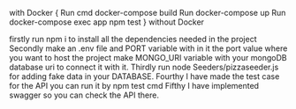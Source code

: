 with Docker {
    Run cmd docker-compose build
    Run docker-compose up
    Run docker-compose exec app npm test
}
without Docker

firstly 
      run npm i to install all the dependencies needed in the project
Secondly
      make an .env file and PORT variable with in it the port value where you want to host the project
      make MONGO_URI variable with your mongoDB database uri to connect it with it.
Thirdly
    run node Seeders/pizzaseeder.js for adding fake data in your DATABASE.
Fourthy
    I have made the test case for the API you can run it by npm test cmd
Fifthy
    I have implemented swagger so you can check the API there.



